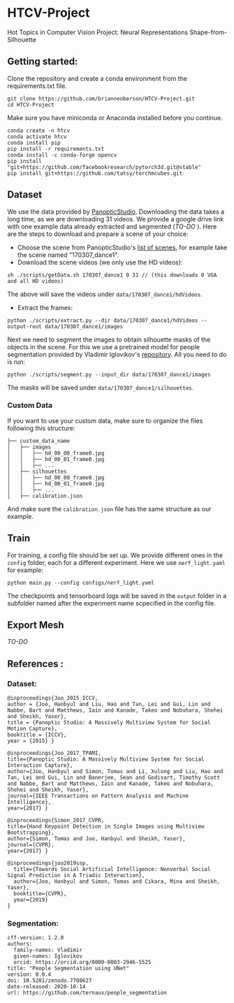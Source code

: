 # HTCV-Project
Hot Topics in Computer Vision Project: Neural Representations Shape-from-Silhouette

## Getting started:
Clone the repository and create a conda environment from the requirements.txt file.
```
git clone https://github.com/brianneoberson/HTCV-Project.git
cd HTCV-Project
```
Make sure you have miniconda or Anaconda installed before you continue.
```
conda create -n htcv
conda activate htcv
conda install pip
pip install -r requirements.txt
conda install -c conda-forge opencv
pip install "git+https://github.com/facebookresearch/pytorch3d.git@stable"
pip install git+https://github.com/tatsy/torchmcubes.git

```

## Dataset
We use the data provided by [PanopticStudio](http://domedb.perception.cs.cmu.edu/). Downloading the data takes a long time, as we are downloading 31 videos. We provide a google drive link with one example data already extracted and segmented (*TO-DO* ). Here are the steps to download and prepare a scene of your choice:

- Choose the scene from PanopticStudio's [list of scenes](https://docs.google.com/spreadsheets/d/1eoe74dHRtoMVVFLKCTJkAtF8zqxAnoo2Nt15CYYvHEE/edit#gid=1333444170), for example take the scene named "170307_dance1".
- Download the scene videos (we only use the HD videos):
```
sh ./scripts/getData.sh 170307_dance1 0 31 // (this downloads 0 VGA and all HD videos)
```
The above will save the videos under `data/170307_dance1/hdVideos`.
- Extract the frames:
```
python ./scripts/extract.py --dir data/170307_dance1/hdVideos --output-root data/170307_dance1/images
```

Next we need to segment the images to obtain silhouette masks of the objects in the scene. For this we use a pretrained model for people segmentation provided by Vladimir Iglovikov's [repository](https://github.com/ternaus/people_segmentation). All you need to do is run:
```
python ./scripts/segment.py --input_dir data/170307_dance1/images
```
The masks will be saved under  `data/170307_dance1/silhouettes`.

### Custom Data
If you want to use your custom data, make sure to organize the files following this structure: 
```
├── custom_data_name
│   ├── images
│   │   ├── hd_00_00_frame0.jpg
│   │   ├── hd_00_01_frame0.jpg
│   │   ├── ...
│   ├── silhouettes
│   │   ├── hd_00_00_frame0.jpg
│   │   ├── hd_00_01_frame0.jpg
│   │   ├── ...
│   ├── calibration.json
```
And make sure the `calibration.json` file has the same structure as our example.
## Train
For training, a config file should be set up. We provide different ones in the `config` folder, each for a different experiment. Here we use `nerf_light.yaml` for example:
```
python main.py --config configs/nerf_light.yaml 
```
The checkpoints and tensorboard logs will be saved in the `output` folder in a subfolder named after the experiment name scpecified in the config file. 

## Export Mesh
*TO-DO*

## References :

### Dataset:
```
@inproceedings{Joo_2015_ICCV,
author = {Joo, Hanbyul and Liu, Hao and Tan, Lei and Gui, Lin and Nabbe, Bart and Matthews, Iain and Kanade, Takeo and Nobuhara, Shohei and Sheikh, Yaser},
title = {Panoptic Studio: A Massively Multiview System for Social Motion Capture},
booktitle = {ICCV},
year = {2015} }

@inproceedings{Joo_2017_TPAMI,
title={Panoptic Studio: A Massively Multiview System for Social Interaction Capture},
author={Joo, Hanbyul and Simon, Tomas and Li, Xulong and Liu, Hao and Tan, Lei and Gui, Lin and Banerjee, Sean and Godisart, Timothy Scott and Nabbe, Bart and Matthews, Iain and Kanade, Takeo and Nobuhara, Shohei and Sheikh, Yaser},
journal={IEEE Transactions on Pattern Analysis and Machine Intelligence},
year={2017} }

@inproceedings{Simon_2017_CVPR,
title={Hand Keypoint Detection in Single Images using Multiview Bootstrapping},
author={Simon, Tomas and Joo, Hanbyul and Sheikh, Yaser},
journal={CVPR},
year={2017} }

@inproceedings{joo2019ssp,
  title={Towards Social Artificial Intelligence: Nonverbal Social Signal Prediction in A Triadic Interaction},
  author={Joo, Hanbyul and Simon, Tomas and Cikara, Mina and Sheikh, Yaser},
  booktitle={CVPR},
  year={2019}
}
```

### Segmentation:
```
cff-version: 1.2.0
authors:
  family-names: Vladimir
  given-names: Iglovikov
  orcid: https://orcid.org/0000-0003-2946-5525
title: "People Segmentation using UNet"
version: 0.0.4
doi: 10.5281/zenodo.7708627
date-released: 2020-10-14
url: https://github.com/ternaus/people_segmentation
```
